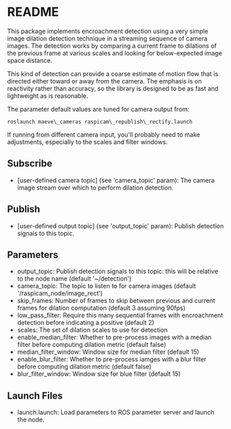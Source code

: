 # README #

This package implements encroachment detection using a very simple image
dilation detection technique in a streaming sequence of camera images. The
detection works by comparing a current frame to dilations of the previous frame
at various scales and looking for below-expected image space distance.

This kind of detection can provide a coarse estimate of motion flow that is
directed either toward or away from the camera. The emphasis is on reactivity
rather than accuracy, so the library is designed to be as fast and lightweight
as is reasonable.

The parameter default values are tuned for camera output from:

    roslaunch maeve\_cameras raspicam\_republish\_rectify.launch

If running from different camera input, you'll probably need to make
adjustments, especially to the scales and filter windows.

## Subscribe ##

* \[user-defined camera topic\] (see 'camera\_topic' param): The camera image stream over which to perform dilation detection.

## Publish ##

* \[user-defined output topic\] (see 'output\_topic' param): Publish detection signals to this topic.

## Parameters ##

* output\_topic: Publish detection signals to this topic: this will be relative to the node name (default '~/detection')
* camera\_topic: The topic to listen to for camera images (default '/raspicam\_node/image\_rect')
* skip\_frames: Number of frames to skip between previous and current frames for dilation computation (default 3 assuming 90fps)
* low\_pass\_filter: Require this many sequential frames with encroachment detection before indicating a positive (default 2)
* scales: The set of dilation scales to use for detection 
* enable\_median\_filter: Whether to pre-process images with a median filter before computing dilation metric (default false)
* median\_filter\_window: Window size for median filter (default 15)
* enable\_blur\_filter: Whether to pre-process iamges with a blur filter before computing dilation metric (default false)
* blur\_filter\_window: Window size for blue filter (default 15)

## Launch Files ##

* launch.launch: Load parameters to ROS parameter server and launch the node.
